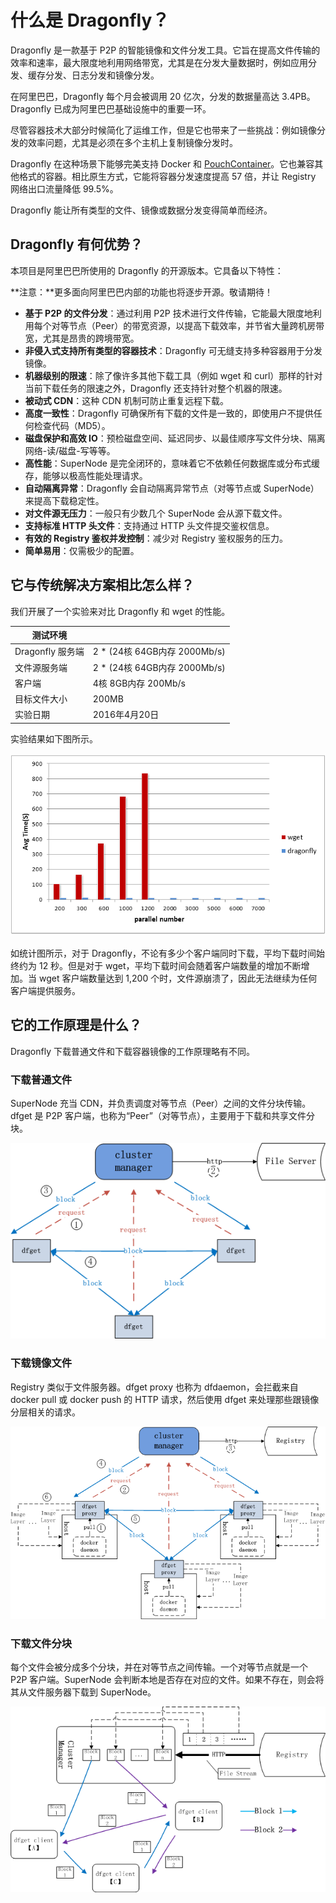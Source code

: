 # 什么是 Dragonfly？

Dragonfly 是一款基于 P2P 的智能镜像和文件分发工具。它旨在提高文件传输的效率和速率，最大限度地利用网络带宽，尤其是在分发大量数据时，例如应用分发、缓存分发、日志分发和镜像分发。

在阿里巴巴，Dragonfly 每个月会被调用 20 亿次，分发的数据量高达 3.4PB。Dragonfly 已成为阿里巴巴基础设施中的重要一环。

尽管容器技术大部分时候简化了运维工作，但是它也带来了一些挑战：例如镜像分发的效率问题，尤其是必须在多个主机上复制镜像分发时。

Dragonfly 在这种场景下能够完美支持 Docker 和 [PouchContainer](https://github.com/alibaba/pouch)。它也兼容其他格式的容器。相比原生方式，它能将容器分发速度提高 57 倍，并让 Registry 网络出口流量降低 99.5%。

Dragonfly 能让所有类型的文件、镜像或数据分发变得简单而经济。

## Dragonfly 有何优势？

本项目是阿里巴巴所使用的 Dragonfly 的开源版本。它具备以下特性：

**注意：**更多面向阿里巴巴内部的功能也将逐步开源。敬请期待！

- **基于 P2P 的文件分发**：通过利用 P2P 技术进行文件传输，它能最大限度地利用每个对等节点（Peer）的带宽资源，以提高下载效率，并节省大量跨机房带宽，尤其是昂贵的跨境带宽。
- **非侵入式支持所有类型的容器技术**：Dragonfly 可无缝支持多种容器用于分发镜像。
- **机器级别的限速**：除了像许多其他下载工具（例如 wget 和 curl）那样的针对当前下载任务的限速之外，Dragonfly 还支持针对整个机器的限速。
- **被动式 CDN**：这种 CDN 机制可防止重复远程下载。
- **高度一致性**：Dragonfly 可确保所有下载的文件是一致的，即使用户不提供任何检查代码（MD5）。
- **磁盘保护和高效 IO**：预检磁盘空间、延迟同步、以最佳顺序写文件分块、隔离网络-读/磁盘-写等等。
- **高性能**：SuperNode 是完全闭环的，意味着它不依赖任何数据库或分布式缓存，能够以极高性能处理请求。
- **自动隔离异常**：Dragonfly 会自动隔离异常节点（对等节点或 SuperNode）来提高下载稳定性。
- **对文件源无压力**：一般只有少数几个 SuperNode 会从源下载文件。
- **支持标准 HTTP 头文件**：支持通过 HTTP 头文件提交鉴权信息。
- **有效的 Registry 鉴权并发控制**：减少对 Registry 鉴权服务的压力。
- **简单易用**：仅需极少的配置。

## 它与传统解决方案相比怎么样？

我们开展了一个实验来对比 Dragonfly 和 wget 的性能。

|测试环境||
|---|---|
|Dragonfly 服务端|2 * (24核 64GB内存 2000Mb/s)|
|文件源服务端|2 * (24核 64GB内存 2000Mb/s)|
|客户端|4核 8GB内存 200Mb/s|
|目标文件大小|200MB|
|实验日期|2016年4月20日|

实验结果如下图所示。

![How it stacks up](../img/performance.png)

如统计图所示，对于 Dragonfly，不论有多少个客户端同时下载，平均下载时间始终约为 12 秒。但是对于 wget，平均下载时间会随着客户端数量的增加不断增加。当 wget 客户端数量达到 1,200 个时，文件源崩溃了，因此无法继续为任何客户端提供服务。

## 它的工作原理是什么？

Dragonfly 下载普通文件和下载容器镜像的工作原理略有不同。

### 下载普通文件

SuperNode 充当 CDN，并负责调度对等节点（Peer）之间的文件分块传输。dfget 是 P2P 客户端，也称为“Peer”（对等节点），主要用于下载和共享文件分块。

![Downloading General Files](../img/dfget.png)

### 下载镜像文件

Registry 类似于文件服务器。dfget proxy 也称为 dfdaemon，会拦截来自 docker pull 或 docker push 的 HTTP 请求，然后使用 dfget 来处理那些跟镜像分层相关的请求。

![Downloading Container Images](../img/dfget-combine-container.png)

### 下载文件分块

每个文件会被分成多个分块，并在对等节点之间传输。一个对等节点就是一个 P2P 客户端。SuperNode 会判断本地是否存在对应的文件。如果不存在，则会将其从文件服务器下载到 SuperNode。

![How file blocks are downloaded](../img/distributing.png)

